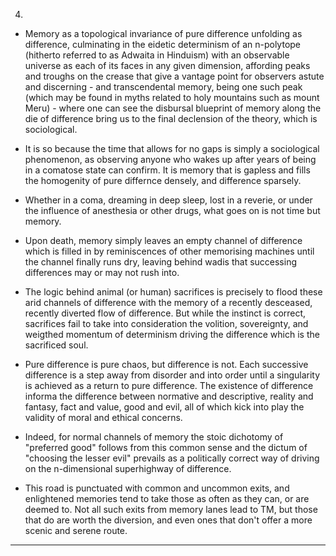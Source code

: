4.

- Memory as a topological invariance of pure difference unfolding as difference, culminating in the eidetic determinism of an n-polytope (hitherto referred to as Adwaita in Hinduism) with an observable universe as each of its faces in any given dimension, affording peaks and troughs on the crease that give a vantage point for observers astute and discerning - and transcendental memory, being one such peak (which may be found in myths related to holy mountains such as mount Meru) - where one can see the disbursal blueprint of memory along the die of difference bring us to the final declension of the theory, which is sociological. 


- It is so because the time that allows for no gaps is simply a sociological phenomenon, as observing anyone who wakes up after years of being in a comatose state can confirm. It is memory that is gapless and fills the homogenity of pure differnce densely, and difference sparsely.


- Whether in a coma, dreaming in deep sleep, lost in a reverie, or under the influence of anesthesia or other drugs, what goes on is not time but memory. 


- Upon death, memory simply leaves an empty channel of difference which is filled in by reminiscences of other memorising machines until the channel finally runs dry, leaving behind wadis that successing differences may or may not rush into.


- The logic behind animal (or human) sacrifices is precisely to flood these arid channels of difference with the memory of a recently desceased, recently diverted flow of difference. But while the instinct is correct, sacrifices fail to take into consideration the volition, sovereignty, and weigthed momentum of determinism driving the difference which is the sacrificed soul.


- Pure difference is pure chaos, but difference is not. Each successive difference is a step away from disorder and into order until a singularity is achieved as a return to pure difference. The existence of difference informa the difference between normative and descriptive, reality and fantasy, fact and value, good and evil, all of which kick into play the validity of moral and ethical concerns.


- Indeed, for normal channels of memory the stoic dichotomy of "preferred good" follows from this common sense and the dictum of "choosing the lesser evil" prevails as a politically correct way of driving on the n-dimensional superhighway of difference.


- This road is punctuated with common and uncommon exits, and enlightened memories tend to take those as often as they can, or are deemed to. Not all such exits from memory lanes lead to TM, but those that do are worth the diversion, and even ones that don't offer a more scenic and serene route. 

---